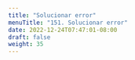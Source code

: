 ```yaml
---
title: "Solucionar error"
menuTitle: "151. Solucionar error"
date: 2022-12-24T07:47:01-08:00
draft: false
weight: 35
---
```

